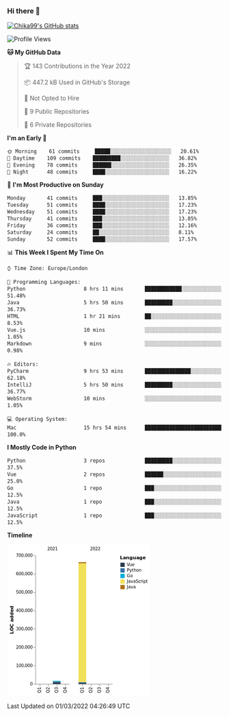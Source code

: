 ### Hi there 👋
[![Chika99's GitHub stats](https://github-readme-stats.vercel.app/api?username=Chika99&count_private=true&show_icons=true)](https://github.com/anuraghazra/github-readme-stats)

<!--START_SECTION:waka-->
![Profile Views](http://img.shields.io/badge/Profile%20Views-51-blue)

**🐱 My GitHub Data** 

> 🏆 143 Contributions in the Year 2022
 > 
> 📦 447.2 kB Used in GitHub's Storage 
 > 
> 🚫 Not Opted to Hire
 > 
> 📜 9 Public Repositories 
 > 
> 🔑 6 Private Repositories  
 > 
**I'm an Early 🐤** 

```text
🌞 Morning    61 commits     █████░░░░░░░░░░░░░░░░░░░░   20.61% 
🌆 Daytime    109 commits    █████████░░░░░░░░░░░░░░░░   36.82% 
🌃 Evening    78 commits     ██████░░░░░░░░░░░░░░░░░░░   26.35% 
🌙 Night      48 commits     ████░░░░░░░░░░░░░░░░░░░░░   16.22%

```
📅 **I'm Most Productive on Sunday** 

```text
Monday       41 commits     ███░░░░░░░░░░░░░░░░░░░░░░   13.85% 
Tuesday      51 commits     ████░░░░░░░░░░░░░░░░░░░░░   17.23% 
Wednesday    51 commits     ████░░░░░░░░░░░░░░░░░░░░░   17.23% 
Thursday     41 commits     ███░░░░░░░░░░░░░░░░░░░░░░   13.85% 
Friday       36 commits     ███░░░░░░░░░░░░░░░░░░░░░░   12.16% 
Saturday     24 commits     ██░░░░░░░░░░░░░░░░░░░░░░░   8.11% 
Sunday       52 commits     ████░░░░░░░░░░░░░░░░░░░░░   17.57%

```


📊 **This Week I Spent My Time On** 

```text
⌚︎ Time Zone: Europe/London

💬 Programming Languages: 
Python                   8 hrs 11 mins       ████████████░░░░░░░░░░░░░   51.48% 
Java                     5 hrs 50 mins       █████████░░░░░░░░░░░░░░░░   36.73% 
HTML                     1 hr 21 mins        ██░░░░░░░░░░░░░░░░░░░░░░░   8.53% 
Vue.js                   10 mins             ░░░░░░░░░░░░░░░░░░░░░░░░░   1.05% 
Markdown                 9 mins              ░░░░░░░░░░░░░░░░░░░░░░░░░   0.98%

🔥 Editors: 
PyCharm                  9 hrs 53 mins       ███████████████░░░░░░░░░░   62.18% 
IntelliJ                 5 hrs 50 mins       █████████░░░░░░░░░░░░░░░░   36.77% 
WebStorm                 10 mins             ░░░░░░░░░░░░░░░░░░░░░░░░░   1.05%

💻 Operating System: 
Mac                      15 hrs 54 mins      █████████████████████████   100.0%

```

**I Mostly Code in Python** 

```text
Python                   3 repos             █████████░░░░░░░░░░░░░░░░   37.5% 
Vue                      2 repos             ██████░░░░░░░░░░░░░░░░░░░   25.0% 
Go                       1 repo              ███░░░░░░░░░░░░░░░░░░░░░░   12.5% 
Java                     1 repo              ███░░░░░░░░░░░░░░░░░░░░░░   12.5% 
JavaScript               1 repo              ███░░░░░░░░░░░░░░░░░░░░░░   12.5%

```


**Timeline**

![Chart not found](https://raw.githubusercontent.com/Chika99/Chika99/main/charts/bar_graph.png) 


 Last Updated on 01/03/2022 04:26:49 UTC
<!--END_SECTION:waka-->

<!--
**Chika99/Chika99** is a ✨ _special_ ✨ repository because its `README.md` (this file) appears on your GitHub profile.

Here are some ideas to get you started:

- 🔭 I’m currently working on ...
- 🌱 I’m currently learning ...
- 👯 I’m looking to collaborate on ...
- 🤔 I’m looking for help with ...
- 💬 Ask me about ...
- 📫 How to reach me: ...
- 😄 Pronouns: ...
- ⚡ Fun fact: ...
-->
